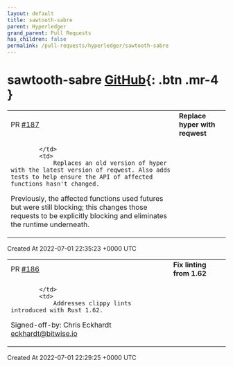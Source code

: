 ```yaml
---
layout: default
title: sawtooth-sabre
parent: Hyperledger
grand_parent: Pull Requests
has_children: false
permalink: /pull-requests/hyperledger/sawtooth-sabre
---
```


# sawtooth-sabre <span class="fs-3 right-align">[GitHub](https://github.com/hyperledger/sawtooth-sabre){: .btn .mr-4 }</span>


<div>
    <table>
        <tr>
            <td>
                PR <a href="https://github.com/hyperledger/sawtooth-sabre/pull/187" class=".btn">#187</a>
            </td>
            <td>
                <b>
                    Replace hyper with reqwest
                </b>
            </td>
        </tr>
        <tr>
            <td>
                
            </td>
            <td>
                Replaces an old version of hyper with the latest version of reqwest. Also adds tests to help ensure the API of affected functions hasn't changed.

Previously, the affected functions used futures but were still blocking; this changes those requests to be explicitly blocking and eliminates the runtime underneath.
            </td>
        </tr>
    </table>
    <div class="right-align">
        Created At 2022-07-01 22:35:23 +0000 UTC
    </div>
</div>

<div>
    <table>
        <tr>
            <td>
                PR <a href="https://github.com/hyperledger/sawtooth-sabre/pull/186" class=".btn">#186</a>
            </td>
            <td>
                <b>
                    Fix linting from 1.62
                </b>
            </td>
        </tr>
        <tr>
            <td>
                
            </td>
            <td>
                Addresses clippy lints introduced with Rust 1.62.

Signed-off-by: Chris Eckhardt <eckhardt@bitwise.io>
            </td>
        </tr>
    </table>
    <div class="right-align">
        Created At 2022-07-01 22:29:25 +0000 UTC
    </div>
</div>

